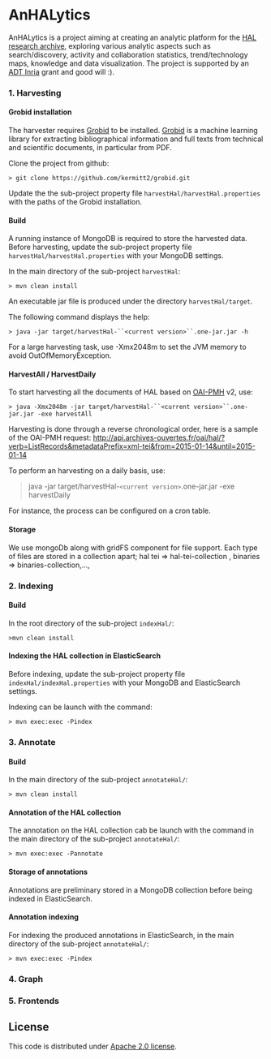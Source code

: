 # AnHALytics

AnHALytics is a project aiming at creating an analytic platform for the [HAL research archive](https://hal.archives-ouvertes.fr), exploring various analytic aspects such as search/discovery, activity and collaboration statistics, trend/technology maps, knowledge and data visualization. The project is supported by an [ADT Inria](http://www.inria.fr/en/research/research-teams/technological-development-at-inria) grant and good will :). 

### 1. Harvesting

#### Grobid installation

The harvester requires [Grobid](https://github.com/grobid/grobid) to be installed. [Grobid](https://github.com/grobid/grobid) is a machine learning library for extracting bibliographical information and full texts from technical and scientific documents, in particular from PDF.

Clone the project from github:
	
	> git clone https://github.com/kermitt2/grobid.git

Update the the sub-project property file ``harvestHal/harvestHal.properties`` with the paths of the Grobid installation.

#### Build

A running instance of MongoDB is required to store the harvested data. Before harvesting, update the sub-project property file ``harvestHal/harvestHal.properties`` with your MongoDB settings. 

In the main directory of the sub-project ``harvestHal``:

	> mvn clean install

An executable jar file is produced under the directory ``harvestHal/target``.

The following command displays the help:

	> java -jar target/harvestHal-``<current version>``.one-jar.jar -h

For a large harvesting task, use -Xmx2048m to set the JVM memory to avoid OutOfMemoryException.


#### HarvestAll / HarvestDaily
To start harvesting all the documents of HAL based on [OAI-PMH](http://www.openarchives.org/pmh) v2, use:

	> java -Xmx2048m -jar target/harvestHal-``<current version>``.one-jar.jar -exe harvestAll

Harvesting is done through a reverse chronological order, here is a sample of the OAI-PMH request:
http://api.archives-ouvertes.fr/oai/hal/?verb=ListRecords&metadataPrefix=xml-tei&from=2015-01-14&until=2015-01-14

To perform an harvesting on a daily basis, use:

> java -jar target/harvestHal-``<current version>``.one-jar.jar -exe harvestDaily

For instance, the process can be configured on a cron table.

#### Storage

We use mongoDb along with gridFS component for file support.
Each type of files are stored in a collection apart; hal tei => hal-tei-collection , binaries => binaries-collection,..., 

<!-- documentation of the collections here -->


### 2. Indexing
#### Build

In the root directory of the sub-project ``indexHal/``:

	>mvn clean install

#### Indexing the HAL collection in ElasticSearch

Before indexing, update the sub-project property file ``indexHal/indexHal.properties`` with your MongoDB and ElasticSearch settings. 

Indexing can be launch with the command: 

	> mvn exec:exec -Pindex

### 3. Annotate
#### Build
In the main directory of the sub-project ``annotateHal/``:

	> mvn clean install

#### Annotation of the HAL collection

The annotation on the HAL collection cab be launch with the command in the main directory of the sub-project ``annotateHal/``:

	> mvn exec:exec -Pannotate

#### Storage of annotations

Annotations are preliminary stored in a MongoDB collection before being indexed in ElasticSearch. 


#### Annotation indexing

For indexing the produced annotations in ElasticSearch, in the main directory of the sub-project ``annotateHal/``:

	> mvn exec:exec -Pindex

### 4. Graph


### 5. Frontends



## License

This code is distributed under [Apache 2.0 license](http://www.apache.org/licenses/LICENSE-2.0). 


